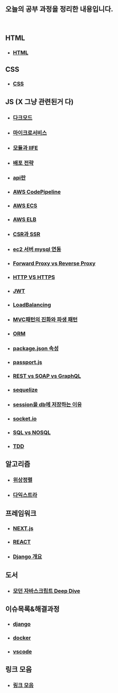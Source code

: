 ## 오늘의 공부 과정을 정리한 내용입니다.
<br>

## HTML
- ### [HTML](./HTML/README.MD)

## CSS
- ### [CSS](./CSS/README.MD)

## JS (X 그냥 관련된거 다)
- ### [다크모드](JS/다크모드/README.MD)
- ### [마이크로서비스](JS/마이크로서비스/README.MD)
- ### [모듈과 IIFE](JS/모듈과%20IIFE/README.MD)
- ### [배포 전략](JS/배포%20전략/readme.md)
- ### [api란](JS/api란/README.MD)
- ### [AWS CodePipeline](JS/AWS%20CodePipeline/readme.md)
- ### [AWS ECS](JS/AWS%20ECS/readme.md)
- ### [AWS ELB](JS/AWS%20ELB/readme.md)
- ### [CSR과 SSR](JS/CSR과%20SSR/README.MD)
- ### [ec2 서버 mysql 연동](JS/ec2%20서버%20mysql%20연동/readme.md)
- ### [Forward Proxy vs Reverse Proxy](JS/Forward%20Proxy%20vs%20Reverse%20Proxy/readme.md)
- ### [HTTP VS HTTPS](JS/HTTP%20VS%20HTTPS/README.MD)
- ### [JWT](JS/JWT/README.MD)
- ### [LoadBalancing](JS/LoadBalancing/readme.md)
- ### [MVC패턴의 진화와 파생 패턴](JS/MVC패턴의%20진화와%20파생%20패턴/README.MD)
- ### [ORM](JS/ORM/README.MD)
- ### [package.json 속성](JS/package.json%20속성/README.MD)
- ### [passport.js](JS/passport.js/README.MD)
- ### [REST vs SOAP vs GraphQL](JS/REST%20vs%20SOAP%20vs%20GraphQL/README.MD)
- ### [sequelize](JS/sequelize/README.MD)
- ### [session을 db에 저장하는 이유](JS/session을%20db에%20저장하는%20이유/readme.md)
- ### [socket.io](JS/socket.io/README.MD)
- ### [SQL vs NOSQL](JS/SQL%20vs%20NOSQL/README.MD)
- ### [TDD](JS/TDD/README.MD)

## 알고리즘
- ### [위상정렬](알고리즘/위상정렬/README.MD)
- ### [다익스트라](알고리즘/다익스트라/README.MD)

## 프레임워크
- ### [NEXT.js](/프레임워크/NEXT.js/READEME.MD)
- ### [REACT](/프레임워크/React/README.MD)
- ### [Django 개요](/프레임워크/Django/장고_개요/README.MD)

## 도서
- ### [모던 자바스크립트 Deep Dive](./Book_Review/ModernJS_DeepDive/README.MD)

## 이슈목록&해결과정
- ### [django](/이슈목록&해결과정/django/README.MD)
- ### [docker](/이슈목록&해결과정/docker/README.MD)
- ### [vscode](/이슈목록&해결과정/vscode/README.MD)

## 링크 모음
- ### [링크 모음](/링크%20모음/README.MD)